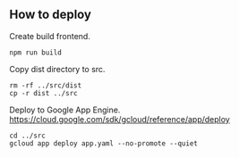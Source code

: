## How to deploy

Create build frontend.

```
npm run build
```

Copy dist directory to src.

```
rm -rf ../src/dist
cp -r dist ../src
```

Deploy to Google App Engine. https://cloud.google.com/sdk/gcloud/reference/app/deploy

```
cd ../src
gcloud app deploy app.yaml --no-promote --quiet
```
